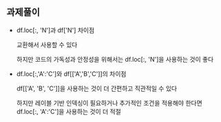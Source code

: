 ## 과제풀이

- df.loc[:, 'N']과 df['N'] 차이점
  
  교환해서 사용할 수 있다

  하지만 코드의 가독성과 안정성을 위해서는 df.loc[:, 'N']을 사용하는 것이 좋다

- df.loc[:,'A':'C']와 df[['A','B','C']]의 차이점
  
  df[['A', 'B', 'C']]을 사용하는 것이 더 간편하고 직관적일 수 있다

  하지만 레이블 기반 인덱싱이 필요하거나 추가적인 조건을 적용해야 한다면 df.loc[:, 'A':'C']을 사용하는 것이 더 적절
